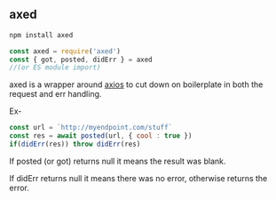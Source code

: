 ## axed 


```bash 
npm install axed 
```


```js
const axed = require('axed') 
const { got, posted, didErr } = axed 
//(or ES module import) 
```

axed is a wrapper around [axios] to cut down on boilerplate in both the request and err handling.

Ex- 

```js
const url = `http://myendpoint.com/stuff` 
const res = await posted(url, { cool : true })  
if(didErr(res)) throw didErr(res) 
```   

If posted (or got) returns null it means the result was blank. 

If didErr returns null it means there was no error, otherwise returns the error. 


[axios]:https://github.com/axios/axios